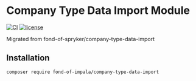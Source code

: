 # Company Type Data Import Module
[![CI](https://github.com/fond-of-impala/company-type-data-import/actions/workflows/main.yml/badge.svg)](https://github.com/fond-of-impala/company-type-data-import/actions/workflows/main.yml)
[![license](https://img.shields.io/github/license/fond-of-impala/company-type-data-import.svg)](https://packagist.org/packages/fond-of-impala/company-type-data-import)

Migrated from fond-of-spryker/company-type-data-import

## Installation

```
composer require fond-of-impala/company-type-data-import
```

